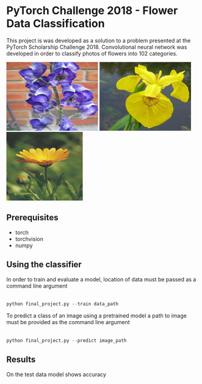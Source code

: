 # PyTorch Challenge 2018 - Flower Data Classification

This project is was developed as a solution to a problem presented at the PyTorch Scholarship Challenge 2018. Convolutional neural network was developed in order to classify photos of flowers into 102 categories.

<img src="images/flower1.jpg" width="240" height="180"> <img src="images/flower2.jpg" width="240" height="180"> <img src="images/flower3.jpg" width="200" height="180">

## Prerequisites

* torch
* torchvision
* numpy 


## Using the classifier

In order to train and evaluate a model, location of data must be passed as a command line argument

```py

python final_project.py --train data_path 
```
To predict a class of an image using a pretrained model a path to image must be provided as the command line argument
```py

python final_project.py --predict image_path

```


## Results

On the test data model shows accuracy 
